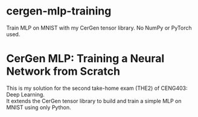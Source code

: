 # cergen-mlp-training
Train MLP on MNIST with my CerGen tensor library. No NumPy or PyTorch used.

# CerGen MLP: Training a Neural Network from Scratch

This is my solution for the second take-home exam (THE2) of CENG403: Deep Learning.  
It extends the CerGen tensor library to build and train a simple MLP on MNIST using only Python.
